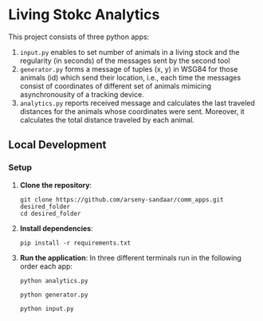 # Living Stokc Analytics

This project consists of three python apps:
1. `input.py` enables to set number of animals in a living stock and the regularity (in seconds) of the messages sent by the second tool
2. `generator.py` forms a message of tuples (x, y) in WSG84 for those animals (id) which send their location, i.e., each time the messages consist of coordinates of different set of animals mimicing asynchronousity of a tracking device.
3. `analytics.py` reports received message and calculates the last traveled distances for the animals whose coordinates were sent. Moreover, it calculates the total distance traveled by each animal.

## Local Development
### Setup

1. **Clone the repository**:
    ```
    git clone https://github.com/arseny-sandaar/comm_apps.git desired_folder
    cd desired_folder
    ```

2. **Install dependencies**:
    ```
    pip install -r requirements.txt
    ```

3. **Run the application**:
   In three different terminals run in the following order each app:
    ```
    python analytics.py
    ```
    ```
    python generator.py
    ```
    ```
    python input.py
    ```
